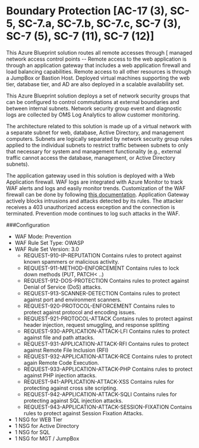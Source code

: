 # Boundary Protection [AC-17 (3), SC-5, SC-7.a, SC-7.b, SC-7.c, SC-7 (3), SC-7 (5), SC-7 (11), SC-7 (12)]
This Azure Blueprint solution routes all remote accesses through [ managed network access control points -- Remote access to the web application is through an application gateway that includes a web application firewall and load balancing capabilities. Remote access to all other resources is through a JumpBox or Bastion Host. Deployed virtual machines supporting the web tier, database tier, and AD are also deployed in a scalable availability set.

This Azure Blueprint solution deploys a set of network security groups that can be configured to control commutations at external boundaries and between internal subnets. Network security group event and diagnostic logs are collected by OMS Log Analytics to allow customer monitoring.

The architecture related to this solution is made up of a virtual network with a separate subnet for  web, database, Active Directory, and management computers. Subnets are logically separated by network security group rules applied to the individual subnets to restrict traffic between subnets to only that necessary for system and management functionality (e.g., external traffic cannot access the database, management, or Active Directory subnets).

The application gateway used in this solution is deployed with a Web Application firewall. WAF logs are integrated with Azure Monitor to track WAF alerts and logs and easily monitor trends. Customization of the WAF firewall can be done by following [this documentation](https://docs.microsoft.com/en-us/azure/application-gateway/application-gateway-customize-waf-rules-portal). Application Gateway actively blocks intrusions and attacks detected by its rules. The attacker receives a 403 unauthorized access exception and the connection is terminated. Prevention mode continues to log such attacks in the WAF.

###Configuration
- WAF Mode: Prevention
- WAF Rule Set Type: OWASP
- WAF Rule Set Version: 3.0
  - REQUEST-910-IP-REPUTATION	Contains rules to protect against known spammers or malicious activity.
  - REQUEST-911-METHOD-ENFORCEMENT	Contains rules to lock down methods (PUT, PATCH< ..)
  - REQUEST-912-DOS-PROTECTION	Contains rules to protect against Denial of Service (DoS) attacks.
  - REQUEST-913-SCANNER-DETECTION	Contains rules to protect against port and environment scanners.
  - REQUEST-920-PROTOCOL-ENFORCEMENT	Contains rules to protect against protocol and encoding issues.
  - REQUEST-921-PROTOCOL-ATTACK	Contains rules to protect against header injection, request smuggling, and response splitting
  - REQUEST-930-APPLICATION-ATTACK-LFI	Contains rules to protect against file and path attacks.
  - REQUEST-931-APPLICATION-ATTACK-RFI	Contains rules to protect against Remote File Inclusion (RFI)
  - REQUEST-932-APPLICATION-ATTACK-RCE	Contains rules to protect again Remote Code Execution.
  - REQUEST-933-APPLICATION-ATTACK-PHP	Contains rules to protect against PHP injection attacks.
  - REQUEST-941-APPLICATION-ATTACK-XSS	Contains rules for protecting against cross site scripting.
  - REQUEST-942-APPLICATION-ATTACK-SQLI	Contains rules for protecting against SQL injection attacks.
  - REQUEST-943-APPLICATION-ATTACK-SESSION-FIXATION	Contains rules to protect against Session Fixation Attacks.
- 1 NSG for WEB Tier
- 1 NSG for Active Directory
- 1 NSG for SQL
- 1 NSG for MGT / JumpBox
